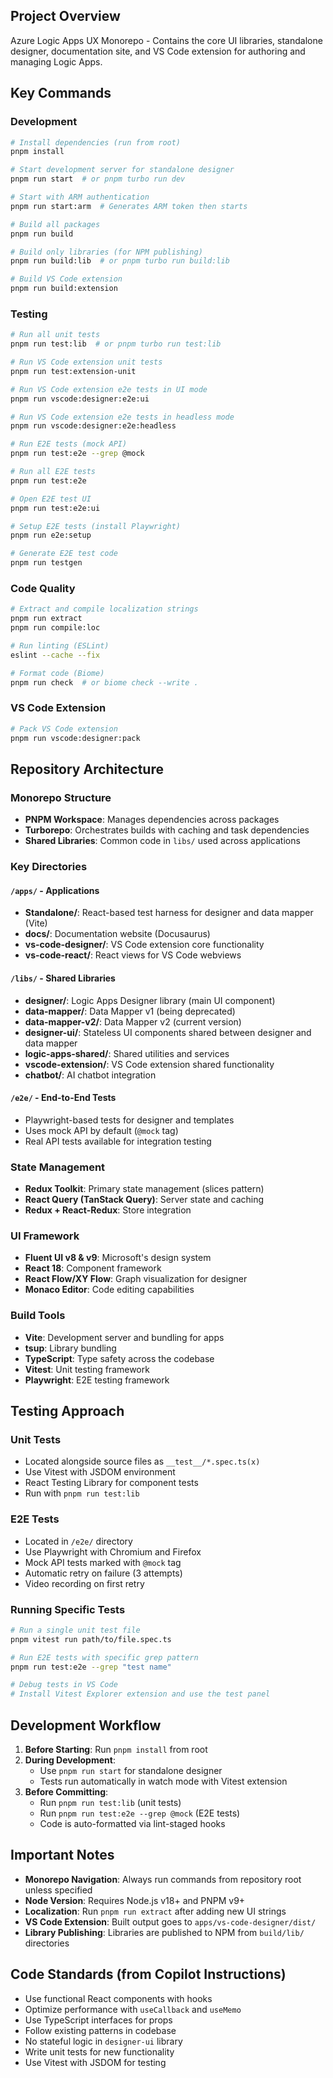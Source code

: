## Project Overview

Azure Logic Apps UX Monorepo - Contains the core UI libraries, standalone designer, documentation site, and VS Code extension for authoring and managing Logic Apps.

## Key Commands

### Development
```bash
# Install dependencies (run from root)
pnpm install

# Start development server for standalone designer
pnpm run start  # or pnpm turbo run dev

# Start with ARM authentication
pnpm run start:arm  # Generates ARM token then starts

# Build all packages
pnpm run build

# Build only libraries (for NPM publishing)
pnpm run build:lib  # or pnpm turbo run build:lib

# Build VS Code extension
pnpm run build:extension
```

### Testing
```bash
# Run all unit tests
pnpm run test:lib  # or pnpm turbo run test:lib

# Run VS Code extension unit tests
pnpm run test:extension-unit

# Run VS Code extension e2e tests in UI mode
pnpm run vscode:designer:e2e:ui

# Run VS Code extension e2e tests in headless mode
pnpm run vscode:designer:e2e:headless

# Run E2E tests (mock API)
pnpm run test:e2e --grep @mock

# Run all E2E tests
pnpm run test:e2e

# Open E2E test UI
pnpm run test:e2e:ui

# Setup E2E tests (install Playwright)
pnpm run e2e:setup

# Generate E2E test code
pnpm run testgen
```

### Code Quality
```bash
# Extract and compile localization strings
pnpm run extract
pnpm run compile:loc

# Run linting (ESLint)
eslint --cache --fix

# Format code (Biome)
pnpm run check  # or biome check --write .
```

### VS Code Extension
```bash
# Pack VS Code extension
pnpm run vscode:designer:pack
```

## Repository Architecture

### Monorepo Structure
- **PNPM Workspace**: Manages dependencies across packages
- **Turborepo**: Orchestrates builds with caching and task dependencies
- **Shared Libraries**: Common code in `libs/` used across applications

### Key Directories

#### `/apps/` - Applications
- **Standalone/**: React-based test harness for designer and data mapper (Vite)
- **docs/**: Documentation website (Docusaurus)
- **vs-code-designer/**: VS Code extension core functionality
- **vs-code-react/**: React views for VS Code webviews

#### `/libs/` - Shared Libraries
- **designer/**: Logic Apps Designer library (main UI component)
- **data-mapper/**: Data Mapper v1 (being deprecated)
- **data-mapper-v2/**: Data Mapper v2 (current version)
- **designer-ui/**: Stateless UI components shared between designer and data mapper
- **logic-apps-shared/**: Shared utilities and services
- **vscode-extension/**: VS Code extension shared functionality
- **chatbot/**: AI chatbot integration

#### `/e2e/` - End-to-End Tests
- Playwright-based tests for designer and templates
- Uses mock API by default (`@mock` tag)
- Real API tests available for integration testing

### State Management
- **Redux Toolkit**: Primary state management (slices pattern)
- **React Query (TanStack Query)**: Server state and caching
- **Redux + React-Redux**: Store integration

### UI Framework
- **Fluent UI v8 & v9**: Microsoft's design system
- **React 18**: Component framework
- **React Flow/XY Flow**: Graph visualization for designer
- **Monaco Editor**: Code editing capabilities

### Build Tools
- **Vite**: Development server and bundling for apps
- **tsup**: Library bundling
- **TypeScript**: Type safety across the codebase
- **Vitest**: Unit testing framework
- **Playwright**: E2E testing framework

## Testing Approach

### Unit Tests
- Located alongside source files as `__test__/*.spec.ts(x)`
- Use Vitest with JSDOM environment
- React Testing Library for component tests
- Run with `pnpm run test:lib`

### E2E Tests
- Located in `/e2e/` directory
- Use Playwright with Chromium and Firefox
- Mock API tests marked with `@mock` tag
- Automatic retry on failure (3 attempts)
- Video recording on first retry

### Running Specific Tests
```bash
# Run a single unit test file
pnpm vitest run path/to/file.spec.ts

# Run E2E tests with specific grep pattern
pnpm run test:e2e --grep "test name"

# Debug tests in VS Code
# Install Vitest Explorer extension and use the test panel
```

## Development Workflow

1. **Before Starting**: Run `pnpm install` from root
2. **During Development**: 
   - Use `pnpm run start` for standalone designer
   - Tests run automatically in watch mode with Vitest extension
3. **Before Committing**:
   - Run `pnpm run test:lib` (unit tests)
   - Run `pnpm run test:e2e --grep @mock` (E2E tests)
   - Code is auto-formatted via lint-staged hooks

## Important Notes

- **Monorepo Navigation**: Always run commands from repository root unless specified
- **Node Version**: Requires Node.js v18+ and PNPM v9+
- **Localization**: Run `pnpm run extract` after adding new UI strings
- **VS Code Extension**: Built output goes to `apps/vs-code-designer/dist/`
- **Library Publishing**: Libraries are published to NPM from `build/lib/` directories

## Code Standards (from Copilot Instructions)

- Use functional React components with hooks
- Optimize performance with `useCallback` and `useMemo`
- Use TypeScript interfaces for props
- Follow existing patterns in codebase
- No stateful logic in `designer-ui` library
- Write unit tests for new functionality
- Use Vitest with JSDOM for testing